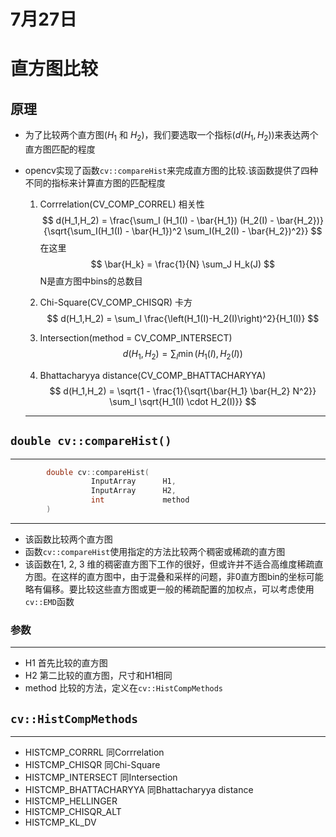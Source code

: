 # 7月27日

# 直方图比较

## 原理

* 为了比较两个直方图($H_{1}$ 和 $H_{2}$)，我们要选取一个指标($d(H_{1}, H_{2})$)来表达两个直方图匹配的程度
* opencv实现了函数`cv::compareHist`来完成直方图的比较.该函数提供了四种不同的指标来计算直方图的匹配程度

    1. Corrrelation(CV_COMP_CORREL) 相关性
        $$
            d(H_1,H_2) = \frac{\sum_I (H_1(I) - \bar{H_1}) (H_2(I) - \bar{H_2})}{\sqrt{\sum_I(H_1(I) - \bar{H_1})^2 \sum_I(H_2(I) - \bar{H_2})^2}}
        $$
      在这里
        $$
          \bar{H_k} = \frac{1}{N} \sum_J H_k(J)
        $$
      N是直方图中bins的总数目    

   2. Chi-Square(CV_COMP_CHISQR) 卡方
        $$
          d(H_1,H_2) = \sum_I \frac{\left(H_1(I)-H_2(I)\right)^2}{H_1(I)}
        $$
   3. Intersection(method = CV_COMP_INTERSECT)
        $$
          d(H_1,H_2) = \sum_I \min (H_1(I), H_2(I))
        $$
   4. Bhattacharyya distance(CV_COMP_BHATTACHARYYA)
        $$
          d(H_1,H_2) = \sqrt{1 - \frac{1}{\sqrt{\bar{H_1} \bar{H_2} N^2}} \sum_I \sqrt{H_1(I) \cdot H_2(I)}}
        $$

  ***

## `double cv::compareHist()`
---
```c++
        double cv::compareHist(
                  InputArray      H1,
                  InputArray      H2,
                  int             method
        )
```
---
* 该函数比较两个直方图
* 函数`cv::compareHist`使用指定的方法比较两个稠密或稀疏的直方图
* 该函数在1, 2, 3 维的稠密直方图下工作的很好，但或许并不适合高维度稀疏直方图。在这样的直方图中，由于混叠和采样的问题，非0直方图bin的坐标可能略有偏移。要比较这些直方图或更一般的稀疏配置的加权点，可以考虑使用`cv::EMD`函数
### 参数
---
* H1    首先比较的直方图
* H2    第二比较的直方图，尺寸和H1相同
* method  比较的方法，定义在`cv::HistCompMethods`

## `cv::HistCompMethods`
---

* HISTCMP_CORRRL 同Corrrelation
* HISTCMP_CHISQR 同Chi-Square
* HISTCMP_INTERSECT 同Intersection
* HISTCMP_BHATTACHARYYA 同Bhattacharyya distance
* HISTCMP_HELLINGER
* HISTCMP_CHISQR_ALT
* HISTCMP_KL_DV
